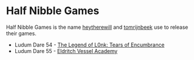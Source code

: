 # Half Nibble Games

Half Nibble Games is the name [heytherewill](https://www.github.com/heytherewill) and [tomrijnbeek](https://www.github.com/tomrijnbeek) use to release their games.

* Ludum Dare 54 - [The Legend of L0nk: Tears of Encumbrance](https://ldjam.com/events/ludum-dare/54/the-legend-of-l0nk-tears-of-encumbrance)
* Ludum Dare 55 - [Eldritch Vessel Academy](https://ldjam.com/events/ludum-dare/55/eldritch-vessel-academy)
